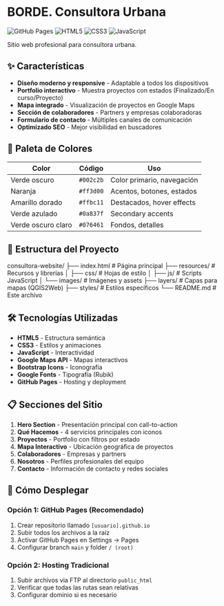 # BORDE. Consultora Urbana

![GitHub Pages](https://img.shields.io/badge/GitHub%20Pages-Deployed-success)
![HTML5](https://img.shields.io/badge/HTML5-E34F26?logo=html5&logoColor=white)
![CSS3](https://img.shields.io/badge/CSS3-1572B6?logo=css3&logoColor=white)
![JavaScript](https://img.shields.io/badge/JavaScript-F7DF1E?logo=javascript&logoColor=black)

Sitio web profesional para consultora urbana.

## ✨ Características

- **Diseño moderno y responsive** - Adaptable a todos los dispositivos
- **Portfolio interactivo** - Muestra proyectos con estados (Finalizado/En curso/Proyecto)
- **Mapa integrado** - Visualización de proyectos en Google Maps
- **Sección de colaboradores** - Partners y empresas colaboradoras
- **Formulario de contacto** - Múltiples canales de comunicación
- **Optimizado SEO** - Mejor visibilidad en buscadores

## 🎨 Paleta de Colores

| Color | Código | Uso |
|-------|--------|-----|
| Verde oscuro | `#002c2b` | Color primario, navegación |
| Naranja | `#ff3d00` | Acentos, botones, estados |
| Amarillo dorado | `#ffbc11` | Destacados, hover effects |
| Verde azulado | `#0a837f` | Secondary accents |
| Verde oscuro claro | `#076461` | Fondos, detalles |

## 📁 Estructura del Proyecto

consultora-website/
├── index.html # Página principal
├── resources/ # Recursos y librerías
│ ├── css/ # Hojas de estilo
│ ├── js/ # Scripts JavaScript
│ └── images/ # Imágenes y assets
├── layers/ # Capas para mapas (QGIS2Web)
├── styles/ # Estilos específicos
└── README.md # Este archivo


## 🛠️ Tecnologías Utilizadas

- **HTML5** - Estructura semántica
- **CSS3** - Estilos y animaciones
- **JavaScript** - Interactividad
- **Google Maps API** - Mapas interactivos
- **Bootstrap Icons** - Iconografía
- **Google Fonts** - Tipografía (Rubik)
- **GitHub Pages** - Hosting y deployment

## 📋 Secciones del Sitio

1. **Hero Section** - Presentación principal con call-to-action
2. **Qué Hacemos** - 4 servicios principales con iconos
3. **Proyectos** - Portfolio con filtros por estado
4. **Mapa Interactivo** - Ubicación geográfica de proyectos
5. **Colaboradores** - Empresas y partners
6. **Nosotros** - Perfiles profesionales del equipo
7. **Contacto** - Información de contacto y redes sociales

## 🚀 Cómo Desplegar

### Opción 1: GitHub Pages (Recomendado)
1. Crear repositorio llamado `[usuario].github.io`
2. Subir todos los archivos a la raíz
3. Activar GitHub Pages en Settings → Pages
4. Configurar branch `main` y folder `/ (root)`

### Opción 2: Hosting Tradicional
1. Subir archivos via FTP al directorio `public_html`
2. Verificar que todas las rutas sean relativas
3. Configurar dominio si es necesario
